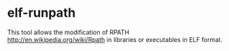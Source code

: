elf-runpath
===========

This tool allows the modification of RPATH <ref>http://en.wikipedia.org/wiki/Rpath</ref> in libraries or executables in ELF format.  
